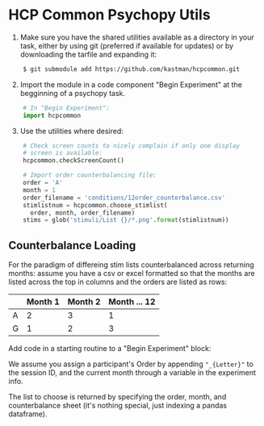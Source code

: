 HCP Common Psychopy Utils
==========================

1. Make sure you have the shared utilities available as a directory in your task, either by using git (preferred if available for updates) or by downloading the tarfile and expanding it:

```bash
    $ git submodule add https://github.com/kastman/hcpcommon.git
```

2. Import the module in a code component "Begin Experiment" at the begginning of a psychopy task.

``` python
    # In "Begin Experiment":
    import hcpcommon
```

3. Use the utilities where desired:

``` python
    # Check screen counts to nicely complain if only one display
    # screen is available:
    hcpcommon.checkScreenCount()

    # Import order counterbalancing file:
    order = 'A'
    month = 1
    order_filename = 'conditions/12order_counterbalance.csv'
    stimlistnum = hcpcommon.choose_stimlist(
      order, month, order_filename)
    stims = glob('stimuli/List {}/*.png'.format(stimlistnum))
```

## Counterbalance Loading

For the paradigm of differeing stim lists counterbalanced across returning months: assume you have a csv or excel formatted so that the months are listed across the top in columns and the orders are listed as rows:

|     | Month 1 | Month 2 | Month ... 12 |
| --- | ------- | ------- | ------------ |
| A   | 2       | 3       | 1            |
| G   | 1       | 2       | 3            |



Add code in a starting routine to a "Begin Experiment" block:

We assume you assign a participant's Order by appending `"_{Letter}"` to the session ID, and the current month through a variable in the experiment info.

The list to choose is returned by specifying the order, month, and counterbalance sheet (it's nothing special, just indexing a pandas dataframe).
